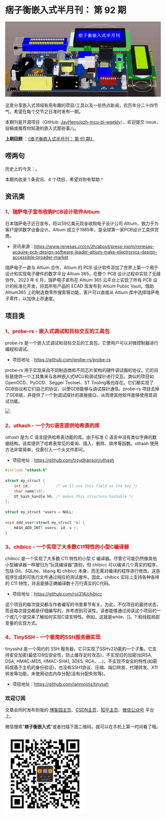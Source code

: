 # 痞子衡嵌入式半月刊： 第 92 期

![](https://raw.githubusercontent.com/JayHeng/pzh-mcu-bi-weekly/master/pics/pzh_mcu_bi_weekly.PNG)

这里分享嵌入式领域有用有趣的项目/工具以及一些热点新闻，农历年分二十四节气，希望在每个交节之日准时发布一期。

本期刊是开源项目（GitHub: [JayHeng/pzh-mcu-bi-weekly](https://github.com/JayHeng/pzh-mcu-bi-weekly)），欢迎提交 issue，投稿或推荐你知道的嵌入式那些事儿。

**上期回顾** ：[《痞子衡嵌入式半月刊： 第 91 期》](https://www.cnblogs.com/henjay724/p/18013504)

## 唠两句

历史上的今天：。

本期共收录 1 条资讯、4 个项目，希望对你有帮助！

## 资讯类

### <font color="red">1、瑞萨电子宣布收购PCB设计软件Altium</font>

日本瑞萨电子近日宣布，将以59亿美元现金收购电子设计公司 Altium，致力于为客户提供数字设备设计。Altium 成立于1985年，是全球第一家PCB设计工具供货商。

 * 资讯来源：https://www.renesas.cn/cn/zh/about/press-room/renesas-acquire-pcb-design-software-leader-altium-make-electronics-design-accessible-broader-market

瑞萨电子一直与 Altium 合作，Altium 的 PCB 设计软件添加了世界上第一个用于设计和实现电子硬件的数字平台 Altium 365，在整个 PCB 设计过程中实现了无缝协作。2023 年 6 月，瑞萨电子宣布在 Altium 365 云平台上实现了所有 PCB 设计的标准化开发，将其所有产品的 ECAD 库发布到 Altium Public Vault。借助 Altium365 上的制造商零件搜索等功能，客户可以直接从 Altium 库中选择瑞萨电子零件，以加快上市速度。

## 项目类

### <font color="red">1、probe-rs - 嵌入式调试和目标交互的工具包</font>

probe-rs 是一个嵌入式调试和目标交互的工具包，它使用户可以对微控制器进行编程和调试。

 * 项目地址：https://github.com/probe-rs/probe-rs

probe-rs 用于实现来自不同制造商和不同芯片架构的硬件调试器的协议。它的目标是提供一个工具集来与各种嵌入式MCU和调试探针进行交互。类似的项目如 OpenOCD、PyOCD、Segger Toolset、ST Tooling等也存在。它们都实现了GDB协议和它们自己的协议，以使GDB能够与调试探针通信。probe-rs 项目去掉了GDB层，并提供了一个到调试探针的直接接口，从而使其他软件能够使用其调试功能。

![](https://raw.githubusercontent.com/JayHeng/pzh-mcu-bi-weekly/master/pics/issue-092/)

### <font color="red">2、uthash - 一个为C语言提供哈希表的库</font>

uthash 是为 C 语言提供哈希表功能的库。由于标准 C 语言中没有类似字典的数据结构，该库提供了哈希表常见的查询、插入、删除、排序等函数。uthash 使用方法非常简单，仅需引入一个头文件即可。

 * 项目地址：https://github.com/troydhanson/uthash

```C
#include "uthash.h"

struct my_struct {
    int id;            /* we'll use this field as the key */
    char name[10];
    UT_hash_handle hh; /* makes this structure hashable */
};

struct my_struct *users = NULL;

void add_user(struct my_struct *s) {
    HASH_ADD_INT( users, id, s );
}
```

### <font color="red">3、chibicc - 一个实现了大多数C11特性的小型C编译器</font>

chibicc 是一个实现了大多数 C11 特性的小型 C 编译器。尽管它可能仍然像其他小型编译器一样被归为“玩具编译器”类别，但 chibicc 可以编译几个真实的程序，包括 Git、SQLite、libpng 和 chibicc 本身，而无需对编译的程序进行修改。这些程序生成的可执行文件通过相应的测试套件。因此，chibicc 实际上支持各种各样的 C11 特性，并且能够正确编译数十万行真实的C代码。

 * 项目地址：https://github.com/rui314/chibicc

这个项目的每次提交都与作者编写的书里章节有关。为此，不仅项目的最终状态，而且每次提交都是仔细编写的，并考虑到可读性。读者能够通过阅读这个项目的一个或几个提交来了解如何实现C语言特性。例如，这就是while、[]、?:和线程局部变量的实现方式。

### <font color="red">4、TinySSH - 一个极简的SSH服务器实现</font>

tinysshd 是一个简约的 SSH 服务器，它只实现了SSHv2功能的一个子集。它支持安全加密(最低128位安全性，防止缓存定时攻击)，不实现旧的加密(如RSA, DSA, HMAC-MD5, HMAC-SHA1, 3DES, RC4，…)，不实现不安全的特性(如密码或基于主机的身份验证)，也没有SSH1协议、压缩、端口转发、代理转发、X11转发等功能，未使用动态内存分配(没有分配失败等)。

 * 项目地址：https://github.com/janmojzis/tinyssh

### 欢迎订阅

文章会同时发布到我的 [博客园主页](https://www.cnblogs.com/henjay724/)、[CSDN主页](https://blog.csdn.net/henjay724)、[知乎主页](https://www.zhihu.com/people/henjay724)、[微信公众号](http://weixin.sogou.com/weixin?type=1&query=痞子衡嵌入式) 平台上。

微信搜索"__痞子衡嵌入式__"或者扫描下面二维码，就可以在手机上第一时间看了哦。

![](https://raw.githubusercontent.com/JayHeng/pzhmcu-picture/master/wechat/pzhMcu_qrcode_258x258.jpg)

